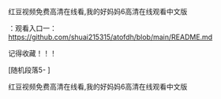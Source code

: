 红豆视频免费高清在线看,我的好妈妈6高清在线观看中文版

：观看入口一：https://github.com/shuai215315/atofdh/blob/main/README.md


记得收藏！！！



[随机段落5-
]






红豆视频免费高清在线看,我的好妈妈6高清在线观看中文版
